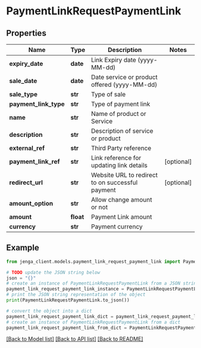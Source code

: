 # PaymentLinkRequestPaymentLink


## Properties

Name | Type | Description | Notes
------------ | ------------- | ------------- | -------------
**expiry_date** | **date** | Link Expiry date (yyyy-MM-dd) | 
**sale_date** | **date** | Date service or product offered (yyyy-MM-dd) | 
**sale_type** | **str** | Type of sale | 
**payment_link_type** | **str** | Type of payment link | 
**name** | **str** | Name of product or Service | 
**description** | **str** | Description of service or product | 
**external_ref** | **str** | Third Party reference | 
**payment_link_ref** | **str** | Link reference for updating link details | [optional] 
**redirect_url** | **str** | Website URL to redirect to on successful payment | [optional] 
**amount_option** | **str** | Allow change amount or not | 
**amount** | **float** | Payment Link amount | 
**currency** | **str** | Payment currency | 

## Example

```python
from jenga_client.models.payment_link_request_payment_link import PaymentLinkRequestPaymentLink

# TODO update the JSON string below
json = "{}"
# create an instance of PaymentLinkRequestPaymentLink from a JSON string
payment_link_request_payment_link_instance = PaymentLinkRequestPaymentLink.from_json(json)
# print the JSON string representation of the object
print(PaymentLinkRequestPaymentLink.to_json())

# convert the object into a dict
payment_link_request_payment_link_dict = payment_link_request_payment_link_instance.to_dict()
# create an instance of PaymentLinkRequestPaymentLink from a dict
payment_link_request_payment_link_from_dict = PaymentLinkRequestPaymentLink.from_dict(payment_link_request_payment_link_dict)
```
[[Back to Model list]](../README.md#documentation-for-models) [[Back to API list]](../README.md#documentation-for-api-endpoints) [[Back to README]](../README.md)


